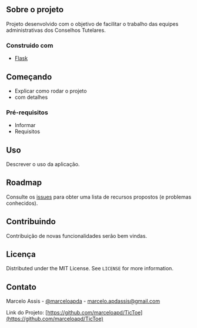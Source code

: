## Sobre o projeto

Projeto desenvolvido com o objetivo de facilitar o trabalho das equipes administrativas dos Conselhos Tutelares.



### Construido com

* [Flask](https://flask.palletsprojects.com/en/1.1.x/)


## Começando

* Explicar como rodar o projeto
* com detalhes


### Pré-requisitos

* Informar
* Requisitos
   
## Uso

Descrever o uso da aplicação.


## Roadmap

Consulte os [issues](https://github.com/marceloapd/CT-SIA/issues) para obter uma lista de recursos propostos (e problemas conhecidos).


## Contribuindo

Contribuição de novas funcionalidades serão bem vindas.

## Licença

Distributed under the MIT License. See `LICENSE` for more information.

## Contato

Marcelo Assis - [@marceloapda](https://twitter.com/marceloapda) - marcelo.apdassis@gmail.com

Link do Projeto: [https://github.com/marceloapd/TicToe](https://github.com/marceloapd/TicToe)

